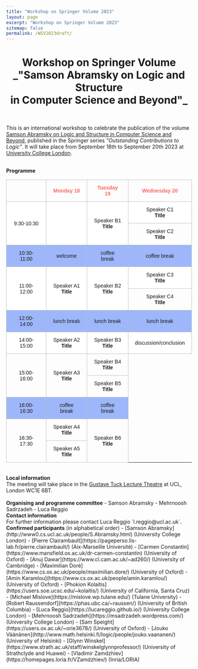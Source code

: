 ```yaml
---
title: "Workshop on Springer Volume 2023"
layout: page
excerpt: "Workshop on Springer Volume 2023"
sitemap: false
permalink: /WSV2023draft/
---
```


<h1 style="text-align: center;">Workshop on Springer Volume <br> _"Samson Abramsky on Logic and Structure <br> in Computer Science and Beyond"_</h1>

<br>

This is an international workshop to celebrate the publication of the volume [Samson Abramsky on Logic and Structure in Computer Science and Beyond](https://link.springer.com/book/10.1007/978-3-031-24117-8), published in the Springer series _"Outstanding Contributions to Logic"_. It will take place from September 18th to September 20th 2023 at [University College London](https://www.ucl.ac.uk/).

<br>
<b>Programme</b> <br />

<style type="text/css">
.tg  {border-collapse:collapse;border-spacing:0;margin-left:auto;margin-right:auto;}
.tg td{border-color:black;border-style:solid;border-width:1px;font-family:Arial, sans-serif;font-size:14px;
  overflow:hidden;padding:13px 18px;word-break:normal;}
.tg th{border-color:black;border-style:solid;border-width:1px;font-family:Arial, sans-serif;font-size:14px;
  font-weight:normal;overflow:hidden;padding:13px 18px;word-break:normal;}
.tg .tg-c0l1{border-color:#c0c0c0;text-align:center;vertical-align:center}
.tg .tg-f78n{background-color:#9eb6fa;border-color:#c0c0c0;text-align:center;vertical-align:center}
.tg .tg-xz0k{border-color:#c0c0c0;color:#fd6864;font-weight:bold;text-align:center;vertical-align:center}
.tg .tg-efqa{background-color:#ffffff;border-color:#c0c0c0;text-align:center;vertical-align:center}
</style>
<table class="tg">
<thead>
  <tr>
    <th class="tg-c0l1"></th>
    <th class="tg-xz0k">Monday 18</th>
    <th class="tg-xz0k">Tuesday 19</th>
    <th class="tg-xz0k">Wednesday 20</th>
  </tr>
</thead>
<tbody>
  <tr>
    <td class="tg-efqa" rowspan="2">9:30-10:30</td>
    <td class="tg-efqa" rowspan="2"> </td>
    <td class="tg-efqa" rowspan="2"> Speaker B1 <br> <b>Title</b></td>
    <td class="tg-efqa">Speaker C1 <br> <b>Title</b></td>
  </tr>
  <tr>
  <td class="tg-c0l1">Speaker C2 <br> <b>Title</b></td>
  </tr>
  <tr>
    <td class="tg-f78n">10:30-11:00</td>
    <td class="tg-f78n">welcome</td>
    <td class="tg-f78n">coffee break</td>
    <td class="tg-f78n">coffee break</td>
  </tr>
  <tr>
    <td class="tg-efqa" rowspan="2">11:00-12:00</td>
    <td class="tg-efqa" rowspan="2">Speaker A1 <br> <b>Title</b></td>
    <td class="tg-efqa" rowspan="2">Speaker B2 <br> <b>Title</b></td>
    <td class="tg-efqa">Speaker C3 <br> <b>Title</b></td>
  </tr>
  <tr>
  <td class="tg-c0l1">Speaker C4 <br> <b>Title</b></td>
  </tr>
  <tr>
    <td class="tg-f78n">12:00-14:00</td>
    <td class="tg-f78n">lunch break</td>
    <td class="tg-f78n">lunch break</td>
    <td class="tg-f78n">lunch break</td>
  </tr>
  <tr>
    <td class="tg-efqa">14:00-15:00</td>
    <td class="tg-efqa">Speaker A2 <br> <b>Title</b></td>
    <td class="tg-efqa">Speaker B3 <br> <b>Title</b></td>
    <td class="tg-efqa">discussion/conclusion</td>
  </tr>
  <tr>
    <td class="tg-c0l1" rowspan="2">15:00-16:00</td>
    <td class="tg-c0l1" rowspan="2">Speaker A3 <br> <b>Title</b></td>
    <td class="tg-c0l1">Speaker B4 <br> <b>Title</b></td>
    <!--<td class="tg-efqa"> </td>-->
  </tr>
  <tr>
    <td class="tg-c0l1">Speaker B5 <br> <b>Title</b></td>
    <!--<td class="tg-efqa"> </td>-->
  </tr>  
  <tr>
    <td class="tg-f78n">16:00-16:30</td>
    <td class="tg-f78n">coffee break</td>
    <td class="tg-f78n">coffee break</td>
    <!--<td class="tg-efqa"></td>-->
  </tr>
  <tr>
    <td class="tg-c0l1" rowspan="2">16:30-17:30</td>
    <td class="tg-c0l1">Speaker A4 <br> <b>Title</b></td>
    <td class="tg-c0l1" rowspan="2">Speaker B6 <br> <b>Title</b></td>
    <!--<td class="tg-efqa"> </td>-->
  </tr>
  <tr>
    <td class="tg-c0l1">Speaker A5 <br> <b>Title</b></td>
    <!--<td class="tg-efqa"> </td>-->
  </tr>
</tbody>
</table>


<br>
<b>Local information</b> <br /> The meeting will take place in the <a href="https://www.ucl.ac.uk/maps/gustave-tuck-lt">Gustave Tuck Lecture Theatre</a> at UCL, London WC1E 6BT.<br>


<br>
<b>Organising and programme committee</b>
- Samson Abramsky
- Mehrnoosh Sadrzadeh
- Luca Reggio

<br>
<b>Contact information</b> <br /> For further information please contact Luca Reggio `l.reggio@ucl.ac.uk`.

<br>
<b>Confirmed participants</b> (in alphabetical order)
- [Samson Abramsky](http://www0.cs.ucl.ac.uk/people/S.Abramsky.html) (University College London)
- [Pierre Clairambault](https://pageperso.lis-lab.fr/pierre.clairambault/) (Aix-Marseille Université)
- [Carmen Constantin](https://www.mansfield.ox.ac.uk/dr-carmen-constantin) (University of Oxford)
- [Anuj Dawar](https://www.cl.cam.ac.uk/~ad260/) (University of Cambridge)
- [Maximilian Doré](https://www.cs.ox.ac.uk/people/maximilian.dore/) (University of Oxford)
- [Amin Karamlou](https://www.cs.ox.ac.uk/people/amin.karamlou/) (University of Oxford)
- [Phokion Kolaitis](https://users.soe.ucsc.edu/~kolaitis/) (University of California, Santa Cruz)
- [Michael Mislove](https://mislove.wp.tulane.edu/) (Tulane University)
- [Robert Raussendorf](https://phas.ubc.ca/~raussen/) (University of British Columbia)
- [Luca Reggio](https://lucareggio.github.io/) (University College London)
- [Mehrnoosh Sadrzadeh](https://msadrzadeh.wordpress.com/) (University College London)
- [Sam Speight](https://users.ox.ac.uk/~orie3678/) (University of Oxford)
- [Jouko Väänänen](http://www.math.helsinki.fi/logic/people/jouko.vaananen/) (University of Helsinki)
- [Glynn Winskel](https://www.strath.ac.uk/staff/winskelglynnprofessor/) (University of Strathclyde and Huawei)
- [Vladimir Zamdzhiev](https://homepages.loria.fr/VZamdzhiev/) (Inria/LORIA)




<br>